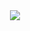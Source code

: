 <div align="center">
	<a href="https://chelos.pw">
	<img src="https://count.getloli.com/get/@chanios?theme=rule34"/>
	</a>
</div>
